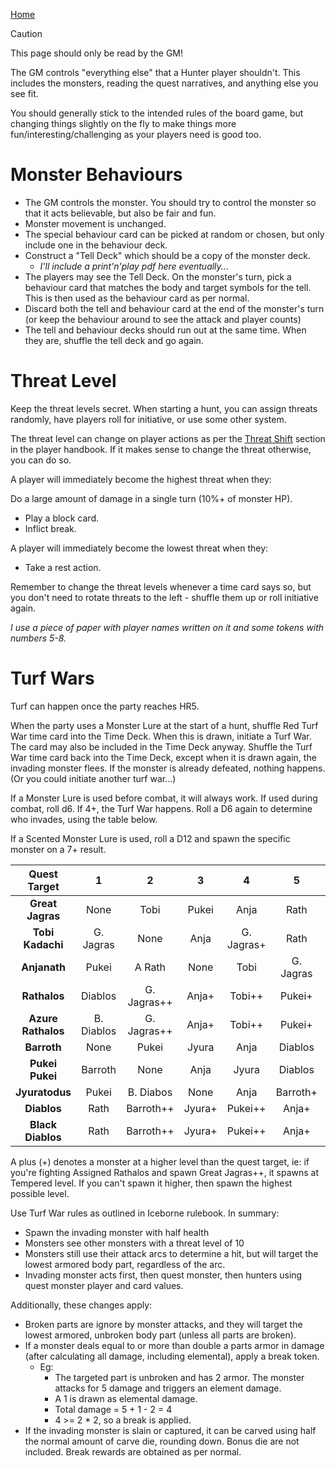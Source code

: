 [Home](README.md)

> [!CAUTION]
> This page should only be read by the GM!

The GM controls "everything else" that a Hunter player shouldn't. This includes the monsters, reading the quest narratives, and anything else you see fit.

You should generally stick to the intended rules of the board game, but changing things slightly on the fly to make things more fun/interesting/challenging as your players need is good too.

# Monster Behaviours

* The GM controls the monster. You should try to control the monster so that it acts believable, but also be fair and fun.
* Monster movement is unchanged.
* The special behaviour card can be picked at random or chosen, but only include one in the behaviour deck.
* Construct a "Tell Deck" which should be a copy of the monster deck. 
  * _I'll include a print'n'play pdf here eventually..._
* The players may see the Tell Deck. On the monster's turn, pick a behaviour card that matches the body and target symbols for the tell. This is then used as the behaviour card as per normal.
* Discard both the tell and behaviour card at the end of the monster's turn (or keep the behaviour around to see the attack and player counts)
* The tell and behaviour decks should run out at the same time. When they are, shuffle the tell deck and go again.

# Threat Level

Keep the threat levels secret. When starting a hunt, you can assign threats randomly, have players roll for initiative, or use some other system.

The threat level can change on player actions as per the [Threat Shift](player_handbook.md#threat-shift) section in the player handbook. If it makes sense to change the threat otherwise, you can do so.

A player will immediately become the highest threat when they:

Do a large amount of damage in a single turn (10%+ of monster HP).
* Play a block card.
* Inflict break.

A player will immediately become the lowest threat when they:

* Take a rest action.

Remember to change the threat levels whenever a time card says so, but you don't need to rotate threats to the left - shuffle them up or roll initiative again.

_I use a piece of paper with player names written on it and some tokens with numbers 5-8._

# Turf Wars

Turf can happen once the party reaches HR5.

When the party uses a Monster Lure at the start of a hunt, shuffle Red Turf War time card into the Time Deck. When this is drawn, initiate a Turf War. The card may also be included in the Time Deck anyway. Shuffle the Turf War time card back into the Time Deck, except when it is drawn again, the invading monster flees. If the monster is already defeated, nothing happens. (Or you could initiate another turf war...)

If a Monster Lure is used before combat, it will always work. If used during combat, roll d6. If 4+, the Turf War happens. Roll a D6 again to determine who invades, using the table below.

If a Scented Monster Lure is used, roll a D12 and spawn the specific monster on a 7+ result.

|  **Quest Target**  	|    **1**   	|    **2**    	|  **3** 	|    **4**   	|   **5**   	|   **6**  	|
|:------------------:	|:----------:	|:-----------:	|:------:	|:----------:	|:---------:	|:--------:	|
|  **Great Jagras**  	|    None    	|     Tobi    	|  Pukei 	|    Anja    	|    Rath   	|   Tobi+  	|
|  **Tobi Kadachi**  	|  G. Jagras 	|     None    	|  Anja  	| G. Jagras+ 	|    Rath   	|   Pukei  	|
|    **Anjanath**    	|    Pukei   	|    A Rath   	|  None  	|    Tobi    	| G. Jagras 	|   Rath   	|
|    **Rathalos**    	|   Diablos  	| G. Jagras++ 	|  Anja+ 	|   Tobi++   	|   Pukei+  	|   None   	|
| **Azure Rathalos** 	| B. Diablos 	| G. Jagras++ 	|  Anja+ 	|   Tobi++   	|   Pukei+  	|  Diablos 	|
|     **Barroth**    	|    None    	|    Pukei    	|  Jyura 	|    Anja    	|  Diablos  	|  Pukei+  	|
|   **Pukei Pukei**  	|   Barroth  	|     None    	|  Anja  	|    Jyura   	|  Diablos  	| Barroth+ 	|
|   **Jyuratodus**   	|    Pukei   	|  B. Diabos  	|  None  	|    Anja    	|  Barroth+ 	|  Diablos 	|
|     **Diablos**    	|    Rath    	|  Barroth++  	| Jyura+ 	|   Pukei++  	|   Anja+   	|   None   	|
|  **Black Diablos** 	|    Rath    	|  Barroth++  	| Jyura+ 	|   Pukei++  	|   Anja+   	|  A. Rath 	|

A plus (+) denotes a monster at a higher level than the quest target, ie: if you're fighting Assigned Rathalos and spawn Great Jagras++, it spawns at Tempered level. If you can't spawn it higher, then spawn the highest possible level.

Use Turf War rules as outlined in Iceborne rulebook. In summary:
* Spawn the invading monster with half health
* Monsters see other monsters with a threat level of 10
* Monsters still use their attack arcs to determine a hit, but will target the lowest armored body part, regardless of the arc.
* Invading monster acts first, then quest monster, then hunters using quest monster player and card values.

Additionally, these changes apply:

* Broken parts are ignore by monster attacks, and they will target the lowest armored, unbroken body part (unless all parts are broken).
* If a monster deals equal to or more than double a parts armor in damage (after calculating all damage, including elemental), apply a break token.
  * Eg:
    * The targeted part is unbroken and has 2 armor. The monster attacks for 5 damage and triggers an element damage.
    * A 1 is drawn as elemental damage.
    * Total damage = 5 + 1 - 2 = 4
    * 4 >= 2 * 2, so a break is applied.
* If the invading monster is slain or captured, it can be carved using half the normal amount of carve die, rounding down. Bonus die are not included. Break rewards are obtained as per normal.
